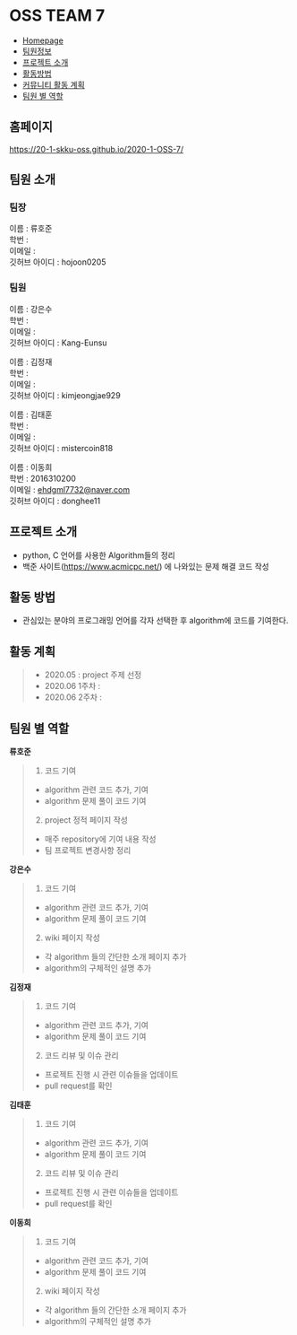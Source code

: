 # OSS TEAM 7
- [Homepage](#HOME_PAGE)
- [팀원정보](#Members)
- [프로젝트 소개](#about_project)
- [활동방법](#How_To_Do)
- [커뮤니티 활동 계획](#plan)
- [팀원 별 역할](#How_TO_contribute)

## <div id = "HOME_PAGE">홈페이지</div>
https://20-1-skku-oss.github.io/2020-1-OSS-7/

## <div id = "Members">팀원 소개</div>
### 팀장 
이름 : 류호준<br>
학번 : <br>
이메일 : <br>
깃허브 아이디 : hojoon0205<br>

### 팀원
이름 : 강은수<br>
학번 : <br>
이메일 : <br>
깃허브 아이디 : Kang-Eunsu<br>

이름 : 김정재<br>
학번 : <br>
이메일 : <br>
깃허브 아이디 : kimjeongjae929<br>

이름 : 김태훈<br>
학번 : <br>
이메일 : <br>
깃허브 아이디 : mistercoin818<br>

이름 : 이동희<br>
학번 : 2016310200<br>
이메일 : ehdgml7732@naver.com<br>
깃허브 아이디 : donghee11<br>

## <div id="about_project">프로젝트 소개</div>
* python, C 언어를 사용한 Algorithm들의 정리
* 백준 사이트(https://www.acmicpc.net/) 에 나와있는 문제 해결 코드 작성


## <div id="How_To_Do">활동 방법</div>
- 관심있는 분야의 프로그래밍 언어를 각자 선택한 후 algorithm에 코드를 기여한다.


## <div id="plan">활동 계획</div>
>  * 2020.05 : project 주제 선정
>  * 2020.06 1주차 :
>  * 2020.06 2주차 : 


## <div id="How_TO_contribute">팀원 별 역할</div>

**류호준**
> 1. 코드 기여<br>
>  * algorithm 관련 코드 추가, 기여 <br>
>  * algorithm 문제 풀이 코드 기여<br>
> 2. project 정적 페이지 작성<br>
>  * 매주 repository에 기여 내용 작성
>  * 팀 프로젝트 변경사항 정리

**강은수**
> 1. 코드 기여<br>
>  * algorithm 관련 코드 추가, 기여 <br>
>  * algorithm 문제 풀이 코드 기여<br>
> 2. wiki 페이지 작성<br>
>  * 각 algorithm 들의 간단한 소개 페이지 추가
>  * algorithm의 구체적인 설명 추가

**김정재**
> 1. 코드 기여<br>
>  * algorithm 관련 코드 추가, 기여 <br>
>  * algorithm 문제 풀이 코드 기여<br>
> 2. 코드 리뷰 및 이슈 관리<br>
>  * 프로젝트 진행 시 관련 이슈들을 업데이트<br>
>  * pull request를 확인

**김태훈**
> 1. 코드 기여<br>
>  * algorithm 관련 코드 추가, 기여 <br>
>  * algorithm 문제 풀이 코드 기여<br>
> 2. 코드 리뷰 및 이슈 관리<br>
>  * 프로젝트 진행 시 관련 이슈들을 업데이트<br>
>  * pull request를 확인

**이동희**
> 1. 코드 기여<br>
>  * algorithm 관련 코드 추가, 기여 <br>
>  * algorithm 문제 풀이 코드 기여<br>
> 2. wiki 페이지 작성<br>
>  * 각 algorithm 들의 간단한 소개 페이지 추가
>  * algorithm의 구체적인 설명 추가
